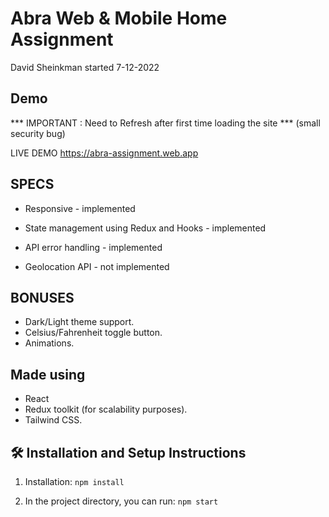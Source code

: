 # Abra Web & Mobile Home Assignment

David Sheinkman started 7-12-2022

## Demo

*** IMPORTANT : Need to Refresh after first time loading the site ***  (small security bug)

LIVE DEMO https://abra-assignment.web.app

## SPECS

- Responsive - implemented
- State management using Redux and Hooks - implemented
- API error handling - implemented

- Geolocation API - not implemented

## BONUSES 

- Dark/Light theme support.
- Celsius/Fahrenheit toggle button.
- Animations.

## Made using
- React
- Redux toolkit (for scalability purposes).
- Tailwind CSS.

## 🛠 Installation and Setup Instructions

1. Installation: `npm install`

2. In the project directory, you can run: `npm start`

